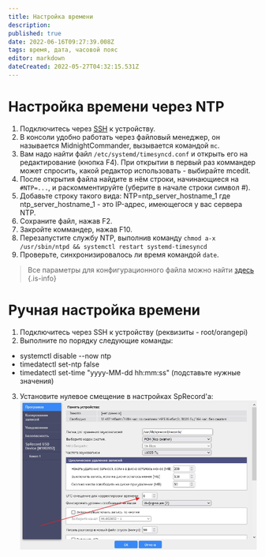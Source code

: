 ```yaml
---
title: Настройка времени
description: 
published: true
date: 2022-06-16T09:27:39.008Z
tags: время, дата, часовой пояс
editor: markdown
dateCreated: 2022-05-27T04:32:15.531Z
---
```


# Настройка времени через NTP
1. Подключитесь через [SSH](/ru/m-mt/ssh) к устройству.
2. В консоли удобно работать через файловый менеджер, он называется MidnightCommander, вызывается командой `mc`.
3. Вам надо найти файл `/etc/systemd/timesyncd.conf` и открыть его на редактирование (кнопка F4). При открытии в первый раз коммандер может спросить, какой редактор использовать - выбирайте mcedit.
4. После открытия файла найдите в нём строки, начинающиеся на `#NTP=...`, и раскомментируйте (уберите в начале строки символ #).
5. Добавьте строку такого вида:
NTP=ntp_server_hostname_1
где ntp_server_hostname_1 - это IP-адрес, имеющегося у вас сервера NTP.
6. Сохраните файл, нажав F2.
7. Закройте коммандер, нажав F10.
8. Перезапустите службу NTP, выполнив команду `chmod a-x /usr/sbin/ntpd && systemctl restart systemd-timesyncd`
9. Проверьте, синхронизировалось ли время командой `date`.

> Все параметры для конфигурационного файла можно найти [здесь](https://www.freedesktop.org/software/systemd/man/timesyncd.conf.html#)
{.is-info}


# Ручная настройка времени
1. Подключитесь через SSH к устройству (реквизиты - root/orangepi)
2. Выполните по порядку следующие команды:
 - systemctl disable --now ntp
 - timedatectl set-ntp false
 - timedatectl set-time "yyyy-MM-dd hh:mm:ss" (подставьте нужные значения)
3. Установите нулевое смещение в настройках SpRecord'а:
![time.jpg](/m-mt/time.jpg)